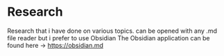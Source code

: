 # Research
Research that i have done on various topics. can be opened with any .md file reader but i prefer to use Obsidian
The Obsidian application can be found here -> https://obsidian.md
